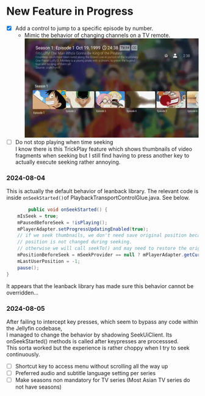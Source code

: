 # New Feature in Progress

- [X] Add a control to jump to a specific episode by number.
  - Mimic the behavior of changing channels on a TV remote.
  ![Demo Animation](docs/screenshots/episodeNavigationByNumber.gif)
- [ ] Do not stop playing when time seeking\
I know there is this TrickPlay feature which shows thumbnails of video fragments when seeking but I still find having to 
press another key to actually execute seeking rather annoying. 

### 2024-08-04
This is actually the default behavior of leanback library. The relevant code is inside
`onSeekStarted()`of PlaybackTransportControlGlue.java. See below.
```java
        public void onSeekStarted() {
    mIsSeek = true;
    mPausedBeforeSeek = !isPlaying();
    mPlayerAdapter.setProgressUpdatingEnabled(true);
    // if we seek thumbnails, we don't need save original position because current
    // position is not changed during seeking.
    // otherwise we will call seekTo() and may need to restore the original position.
    mPositionBeforeSeek = mSeekProvider == null ? mPlayerAdapter.getCurrentPosition() : -1;
    mLastUserPosition = -1;
    pause();
}
```
It appears that the leanback library has made sure this behavior cannot be overridden...

### 2024-08-05
After failing to intercept key presses, which seem to bypass any code within the Jellyfin codebase,\
I managed to change the behavior by shadowing SeekUiClient. Its onSeekStarted() methods is called after keypresses are processsed.\
This sorta worked but the experience is rather choppy when I try to seek continuously.
- [ ] Shortcut key to access menu without scrolling all the way up
- [ ] Preferred audio and subtitle language setting per series
- [ ] Make seasons non mandatory for TV series (Most Asian TV series do not have seasons)
